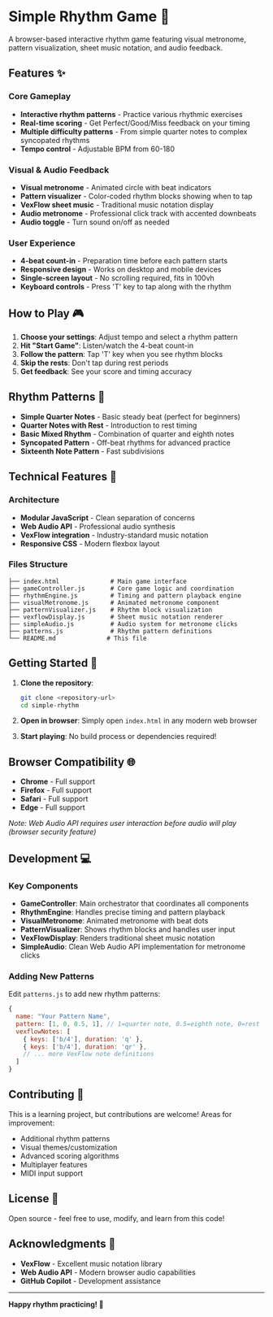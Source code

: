 # Simple Rhythm Game 🎵

A browser-based interactive rhythm game featuring visual metronome, pattern visualization, sheet music notation, and audio feedback.

## Features ✨

### Core Gameplay
- **Interactive rhythm patterns** - Practice various rhythmic exercises
- **Real-time scoring** - Get Perfect/Good/Miss feedback on your timing
- **Multiple difficulty patterns** - From simple quarter notes to complex syncopated rhythms
- **Tempo control** - Adjustable BPM from 60-180

### Visual & Audio Feedback
- **Visual metronome** - Animated circle with beat indicators
- **Pattern visualizer** - Color-coded rhythm blocks showing when to tap
- **VexFlow sheet music** - Traditional music notation display
- **Audio metronome** - Professional click track with accented downbeats
- **Audio toggle** - Turn sound on/off as needed

### User Experience
- **4-beat count-in** - Preparation time before each pattern starts
- **Responsive design** - Works on desktop and mobile devices
- **Single-screen layout** - No scrolling required, fits in 100vh
- **Keyboard controls** - Press 'T' key to tap along with the rhythm

## How to Play 🎮

1. **Choose your settings**: Adjust tempo and select a rhythm pattern
2. **Hit "Start Game"**: Listen/watch the 4-beat count-in
3. **Follow the pattern**: Tap 'T' key when you see rhythm blocks
4. **Skip the rests**: Don't tap during rest periods
5. **Get feedback**: See your score and timing accuracy

## Rhythm Patterns 🎼

- **Simple Quarter Notes** - Basic steady beat (perfect for beginners)
- **Quarter Notes with Rest** - Introduction to rest timing
- **Basic Mixed Rhythm** - Combination of quarter and eighth notes
- **Syncopated Pattern** - Off-beat rhythms for advanced practice
- **Sixteenth Note Pattern** - Fast subdivisions

## Technical Features 🔧

### Architecture
- **Modular JavaScript** - Clean separation of concerns
- **Web Audio API** - Professional audio synthesis
- **VexFlow integration** - Industry-standard music notation
- **Responsive CSS** - Modern flexbox layout

### Files Structure
```
├── index.html              # Main game interface
├── gameController.js       # Core game logic and coordination
├── rhythmEngine.js         # Timing and pattern playback engine
├── visualMetronome.js      # Animated metronome component
├── patternVisualizer.js    # Rhythm block visualization
├── vexflowDisplay.js       # Sheet music notation renderer
├── simpleAudio.js          # Audio system for metronome clicks
├── patterns.js             # Rhythm pattern definitions
└── README.md              # This file
```

## Getting Started 🚀

1. **Clone the repository**:
   ```bash
   git clone <repository-url>
   cd simple-rhythm
   ```

2. **Open in browser**:
   Simply open `index.html` in any modern web browser

3. **Start playing**:
   No build process or dependencies required!

## Browser Compatibility 🌐

- **Chrome** - Full support
- **Firefox** - Full support  
- **Safari** - Full support
- **Edge** - Full support

*Note: Web Audio API requires user interaction before audio will play (browser security feature)*

## Development 💻

### Key Components

- **GameController**: Main orchestrator that coordinates all components
- **RhythmEngine**: Handles precise timing and pattern playback
- **VisualMetronome**: Animated metronome with beat dots
- **PatternVisualizer**: Shows rhythm blocks and handles user input
- **VexFlowDisplay**: Renders traditional sheet music notation
- **SimpleAudio**: Clean Web Audio API implementation for metronome clicks

### Adding New Patterns

Edit `patterns.js` to add new rhythm patterns:

```javascript
{
  name: "Your Pattern Name",
  pattern: [1, 0, 0.5, 1], // 1=quarter note, 0.5=eighth note, 0=rest
  vexflowNotes: [
    { keys: ['b/4'], duration: 'q' },
    { keys: ['b/4'], duration: 'qr' },
    // ... more VexFlow note definitions
  ]
}
```

## Contributing 🤝

This is a learning project, but contributions are welcome! Areas for improvement:

- Additional rhythm patterns
- Visual themes/customization
- Advanced scoring algorithms
- Multiplayer features
- MIDI input support

## License 📄

Open source - feel free to use, modify, and learn from this code!

## Acknowledgments 🙏

- **VexFlow** - Excellent music notation library
- **Web Audio API** - Modern browser audio capabilities
- **GitHub Copilot** - Development assistance

---

**Happy rhythm practicing! 🎵**
